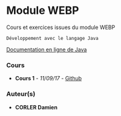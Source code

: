 # Module WEBP

Cours et exercices issues du module WEBP
```
Développement avec le langage Java
```
[Documentation en ligne de Java](https://docs.oracle.com/javase/7/docs/api/)

### Cours

* **Cours 1** - *11/09/17* - [Github](https://github.com/WanFoxOne/Module_WEBP/blob/master/Cours/S%C3%A9ance_1_2017/webp_110917_corler_cours_1.md)

### Auteur(s)

* **CORLER Damien**
